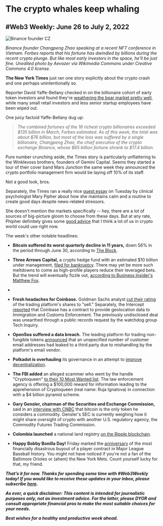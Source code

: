 # The crypto whales keep whaling
## #Web3 Weekly: June 26 to July 2, 2022

![Binance founder CZ](https://upload.wikimedia.org/wikipedia/commons/7/7f/CZ_at_Vietnam_NFT_Summit.jpg)

*Binance founder Changpeng Zhao speaking at a recent NFT conference in Vietnam. Forbes reports that his fortune has dwindled by billions during the recent crypto plunge. But like most early investors in the space, he'll be just fine. Unedited photo by Aevozer via Wikimedia Commons under Creative Commons 4.0 license.*

**The New York Times** just ran one story explicitly about the crypto crash and one perhaps unintentionally so.

Reporter David Yaffe-Bellany checked in on the billionaire cohort of early token investors and found they're [weathering the bear market pretty well](https://www.nytimes.com/2022/06/29/technology/crypto-crash-divide.html), while many small retail investors and less senior startup employees have been wiped out.

One juicy factoid Yaffe-Bellany dug up:

<em><blockquote>The combined fortunes of the 16 richest crypto billionaires exceeded $135 billion in March, Forbes estimated. As of this week, the total was about $76 billion, but most of the loss was suffered by a single billionaire, Changpeng Zhao, the chief executive of the crypto exchange Binance, whose $65 billion fortune shrank to $17.4 billion.</blockquote></em>

Pure number crunching aside, the Times story is particularly unflattering to the Winklevoss brothers, founders of Gemini Capital. Seems they started a tour of their cover band Mars Junction the same week they announced the crypto portfolio management firm would be laying off 10% of its staff.

Not a good look, bros.

Separately, the Times ran a really nice [guest essay](https://www.nytimes.com/2022/06/28/opinion/coping-climate-war-happiness.html) on Tuesday by clinical psychologist Mary Pipher about how she maintains calm and a routine to create good days despite news-related stressors. 

She doesn't mention the markets specifically -- hey, there are a lot of sources of big-picture gloom to choose from these days. But at any rate, Phipher definitely gives some [good advice](https://www.nytimes.com/2022/06/28/opinion/coping-climate-war-happiness.html) that I think a lot of us in crypto world could use right now.

The week's other notable headlines:

- **Bitcoin suffered its worst quarterly decline in 11 years,** down 56% in the period through June 30, according to [The Block](https://www.theblock.co/post/155035/bitcoin-registers-its-worst-quarter-in-11-years-amid-crypto-market-tumult).

- **Three Arrows Capital,** a crypto hedge fund with an estimated $10 billion under management, [filed for bankruptcy](https://www.msn.com/en-us/money/companies/crypto-hedge-fund-three-arrows-files-for-us-bankruptcy/ar-AAZ78EW). There may yet be more such meltdowns to come as high-profile players reduce their leveraged bets. But the trend will eventually fizzle out, [according to Business Insider's Matthew Fox](https://markets.businessinsider.com/news/currencies/crypto-market-deleveraging-near-end-three-arrows-capital-bitcoin-jpmorgan-2022-6?op=1). 
- 
- **Fresh headaches for Coinbase.** Goldman Sachs analyst [cut their rating](https://www.coindesk.com/business/2022/06/27/goldman-cuts-coinbase-to-sell-due-to-fall-in-crypto-prices-and-industry-activity-shares-drop/) of the trading platform's shares to "sell." Separately, the Intercept [reported](https://theintercept.com/2022/06/29/crypto-coinbase-tracer-ice/) that Coinbase has a contract to provide geolocation data to Immigration and Customs Enforcement. The previously undisclosed deal was unearthed through a public records request by the watchdog group Tech Inquiry.

- **OpenSea suffered a data breach.** The leading platform for trading non-fungible tokens [announced](https://opensea.io/blog/safety-security/important-update-on-email-vendor-security-incident/) that an unspecified number of customer email addresses had leaked to a third party due to mishandling by the platform's email vendor.

- **Polkadot is overhauling** its governance in an attempt to [improve decentralization](https://www.theblock.co/post/154838/polkadot-to-scrap-its-council-body-in-new-governance-system).

- **The FBI added** an alleged scammer who went by the handle "Cryptoqueen" [to their 10 Most Wanted list](https://www.reuters.com/world/us/us-adds-cryptoqueen-most-wanted-list-over-alleged-4-billion-fraud-2022-06-30/). The law enforcement agency is offering a $100,000 reward for information leading to the apprehension of Cryptoqueen (real name: Ruja Ignatova) in connection with a $4 billion pyramid scheme. 

- **Gary Gensler, chairman of the Securities and Exchange Commission,** said in an [interview with CNBC](https://www.cnbc.com/video/2022/06/27/sec-chair-gary-gensler-discusses-potential-crypto-regulation-and-stablecoins.html) that bitcoin is the only token he considers a commodity. Gensler's SEC is currently weighing how it might share oversight of crypto with another U.S. regulatory agency, the Commodity Futures Trading Commission.

- **Colombia launched** a national land registry [on the Ripple blockchain](https://bitcoinist.com/colombia-land-registry-xrpl-ripple-made-it-happen/).

- **Happy Bobby Bonilla Day!** Friday marked the [anniversary](https://nypost.com/2022/07/01/happy-bobby-bonilla-day-only-13-more-years-until-hes-off-the-payroll/) of the most financially disastrous buyout of a player contract in Major League Baseball history. You might not have noticed if you're not a fan of the Baltimore Orioles or (ahem) the New York Mets. Count yourself lucky for that, my friend.

_**That’s it for now. Thanks for spending some time with #Web3Weekly today! If you would like to receive these updates in your inbox, please subscribe [here](https://w3w.news).**_

_**As ever, a quick disclaimer: This content is intended for journalistic purposes only, not as investment advice. For the latter, please DYOR and consult appropriate financial pros to make the most suitable choices for your needs.**_

_**Best wishes for a healthy and productive week ahead.**_  
